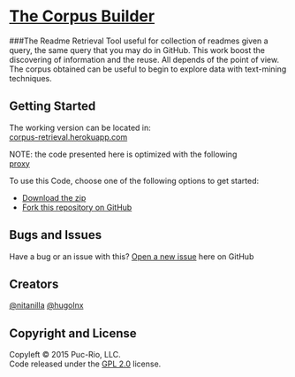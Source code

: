 # [The Corpus Builder](https://corpus-retrieval.herokuapp.com/)  
###The Readme Retrieval
Tool useful for collection of readmes given a query, the same query that you may do in GitHub. This work boost the discovering of information and the reuse. 
All depends of the point of view.  
The corpus obtained can be useful to begin to explore data with text-mining techniques. 

## Getting Started
The working version can be located in:  
[corpus-retrieval.herokuapp.com](https://corpus-retrieval.herokuapp.com/)  

NOTE: the code presented here is optimized with the following  
[proxy](https://github.com/nitanilla/github-proxy)

To use this Code, choose one of the following options to get started:
* [Download the zip](https://github.com/nitanilla/corpus-retrieval/archive/master.zip)
* [Fork this repository on GitHub](https://github.com/nitanilla/corpus-retrieval#fork-destination-box)

## Bugs and Issues
Have a bug or an issue with this? [Open a new issue](https://github.com/nitanilla/corpus-retrieval/issues) here on GitHub 

## Creators
[@nitanilla](https://github.com/nitanilla)
[@hugolnx](https://github.com/hugolnx)

## Copyright and License

Copyleft © 2015 Puc-Rio, LLC.  
Code released under the [GPL 2.0](https://github.com/nitanilla/corpus-retrieval/blob/master/LICENSE) license.
